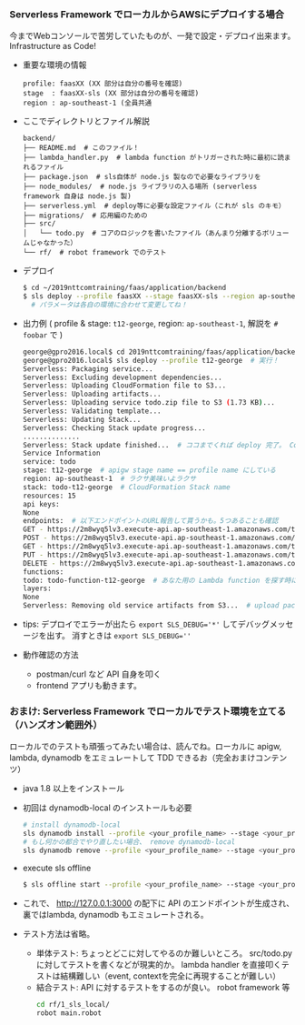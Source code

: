 ### Serverless Framework でローカルからAWSにデプロイする場合
今までWebコンソールで苦労していたものが、一発で設定・デプロイ出来ます。 Infrastructure as Code!

- 重要な環境の情報
    ```
    profile: faasXX (XX 部分は自分の番号を確認)
    stage  : faasXX-sls (XX 部分は自分の番号を確認)
    region : ap-southeast-1 (全員共通
    ```

- ここでディレクトリとファイル解説
    ```
    backend/
    ├── README.md  # このファイル！
    ├── lambda_handler.py  # lambda function がトリガーされた時に最初に読まれるファイル
    ├── package.json  # sls自体が node.js 製なので必要なライブラリを
    ├── node_modules/  # node.js ライブラリの入る場所 (serverless framework 自身は node.js 製)
    ├── serverless.yml  # deploy等に必要な設定ファイル（これが sls のキモ）
    ├── migrations/  # 応用編のための
    ├── src/
    │   └── todo.py  # コアのロジックを書いたファイル（あんまり分離するボリュームじゃなかった）
    └── rf/  # robot framework でのテスト
    ```

- デプロイ
    ```sh
    $ cd ~/2019nttcomtraining/faas/application/backend
    $ sls deploy --profile faasXX --stage faasXX-sls --region ap-southeast1
      # パラメータは各自の環境に合わせて変更してね！
    ```

- 出力例 ( profile & stage: `t12-george`, region: `ap-southeast-1`, 解説を `# foobar` で )
    ```sh
    george@gpro2016.local$ cd 2019nttcomtraining/faas/application/backend
    george@gpro2016.local$ sls deploy --profile t12-george  # 実行！
    Serverless: Packaging service...
    Serverless: Excluding development dependencies...
    Serverless: Uploading CloudFormation file to S3...
    Serverless: Uploading artifacts...
    Serverless: Uploading service todo.zip file to S3 (1.73 KB)...
    Serverless: Validating template...
    Serverless: Updating Stack...
    Serverless: Checking Stack update progress...
    ..............
    Serverless: Stack update finished...  # ココまでくれば deploy 完了。 Congrats!
    Service Information
    service: todo
    stage: t12-george  # apigw stage name == profile name にしている
    region: ap-southeast-1  # ラクサ美味いよラクサ
    stack: todo-t12-george  # CloudFormation Stack name
    resources: 15
    api keys:
    None
    endpoints:  # 以下エンドポイントのURL報告して貰うかも。5つあることも確認
    GET - https://2m8wyq5lv3.execute-api.ap-southeast-1.amazonaws.com/t12-george/tasks
    POST - https://2m8wyq5lv3.execute-api.ap-southeast-1.amazonaws.com/t12-george/tasks
    GET - https://2m8wyq5lv3.execute-api.ap-southeast-1.amazonaws.com/t12-george/tasks/{id}
    PUT - https://2m8wyq5lv3.execute-api.ap-southeast-1.amazonaws.com/t12-george/tasks/{id}
    DELETE - https://2m8wyq5lv3.execute-api.ap-southeast-1.amazonaws.com/t12-george/tasks/{id}
    functions:
    todo: todo-function-t12-george  # あなた用の Lambda function を探す時にここの名前で
    layers:
    None
    Serverless: Removing old service artifacts from S3...  # upload packege がたまりすぎないように rotate してる
    ```

- tips: デプロイでエラーが出たら `export SLS_DEBUG='*'` してデバッグメッセージを出す。 消すときは `export SLS_DEBUG=''`

- 動作確認の方法
    - postman/curl など API 自身を叩く
    - frontend アプリも動きます。

### おまけ: Serverless Framework でローカルでテスト環境を立てる（ハンズオン範囲外）
ローカルでのテストも頑張ってみたい場合は、読んでね。ローカルに apigw, lambda, dynamodb をエミュレートして TDD できるお（完全おまけコンテンツ）

- java 1.8 以上をインストール
- 初回は dynamodb-local のインストールも必要
    ```sh
    # install dynamodb-local
    sls dynamodb install --profile <your_profile_name> --stage <your_profile_name> --region <our_region_name>
    # もし何かの都合でやり直したい場合、 remove dynamodb-local
    sls dynamodb remove --profile <your_profile_name> --stage <your_profile_name> --region <our_region_name>
    ```

- execute sls offline
    ```sh
    $ sls offline start --profile <your_profile_name> --stage <your_profile_name> --region <our_region_name>
    ```

- これで、 http://127.0.0.1:3000 の配下に API のエンドポイントが生成され、裏ではlambda, dynamodb もエミュレートされる。
- テスト方法は省略。
    - 単体テスト: ちょっとどこに対してやるのか難しいところ。 src/todo.py に対してテストを書くなどが現実的か。 lambda handler を直接叩くテストは結構難しい（event, contextを完全に再現することが難しい）
    - 結合テスト: API に対するテストをするのが良い。 robot framework 等
        ```sh
        cd rf/1_sls_local/
        robot main.robot
        ```

